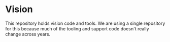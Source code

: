 # Vision
This repository holds vision code and tools. We are using a single repository for this because much of 
the tooling and support code doesn't really change across years.
